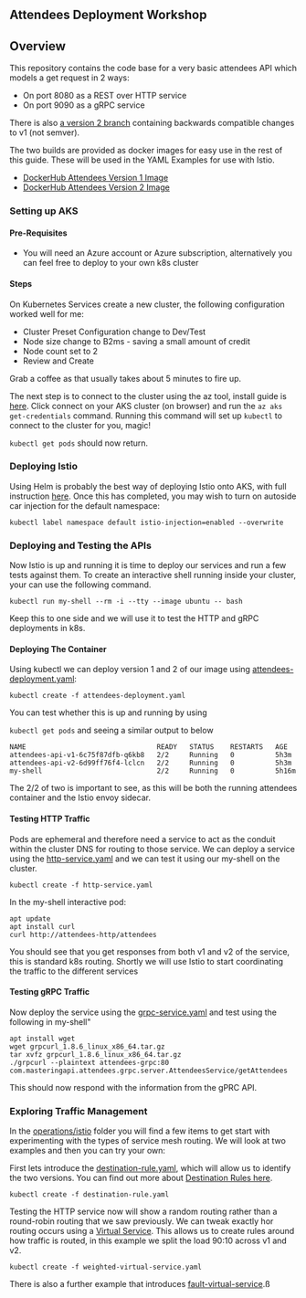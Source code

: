 ## Attendees Deployment Workshop

## Overview

This repository contains the code base for a very basic attendees API which models a get request in 2 ways:

* On port 8080 as a REST over HTTP service
* On port 9090 as a gRPC service

There is also [a version 2 branch](https://github.com/jpgough/attendees/tree/v2) containing backwards compatible changes to v1 (not semver).

The two builds are provided as docker images for easy use in the rest of this guide.
These will be used in the YAML Examples for use with Istio. 

* [DockerHub Attendees Version 1 Image](https://hub.docker.com/layers/196621151/jpgough/attendees/v1/images/sha256-6e3534ba9091c379f04e77c06ee76e643d756c426f86fea498c5f2385b78e569?context=repo)
* [DockerHub Attendees Version 2 Image](https://hub.docker.com/layers/196652410/jpgough/attendees/v2/images/sha256-864888d83102dfb23d7f00e5f0309a929cc7ab7a5ce1d64ac70c3129f0d5d66d?context=repo)

### Setting up AKS

#### Pre-Requisites 

* You will need an Azure account or Azure subscription, alternatively you can feel free to deploy to your own k8s cluster

#### Steps

On Kubernetes Services create a new cluster, the following configuration worked well for me:

* Cluster Preset Configuration change to Dev/Test
* Node size change to B2ms - saving a small amount of credit
* Node count set to 2
* Review and Create

Grab a coffee as that usually takes about 5 minutes to fire up. 

The next step is to connect to the cluster using the az tool, install guide is [here](https://docs.microsoft.com/en-us/cli/azure/install-azure-cli).
Click connect on your AKS cluster (on browser) and run the `az aks get-credentials` command.
Running this command will set up `kubectl` to connect to the cluster for you, magic!

`kubectl get pods` should now return.

### Deploying Istio 

Using Helm is probably the best way of deploying Istio onto AKS, with full instruction [here](https://istio.io/latest/docs/setup/install/helm/).
Once this has completed, you may wish to turn on autoside car injection for the default namespace:

`kubectl label namespace default istio-injection=enabled --overwrite`

### Deploying and Testing the APIs

Now Istio is up and running it is time to deploy our services and run a few tests against them. 
To create an interactive shell running inside your cluster, your can use the following command.

`kubectl run my-shell --rm -i --tty --image ubuntu -- bash`

Keep this to one side and we will use it to test the HTTP and gRPC deployments in k8s.

#### Deploying The Container

Using kubectl we can deploy version 1 and 2 of our image using [attendees-deployment.yaml](/operations/attendees-deployment.yaml):

`kubectl create -f attendees-deployment.yaml`

You can test whether this is up and running by using 

`kubectl get pods` and seeing a similar output to below

```shell
NAME                                READY   STATUS    RESTARTS   AGE
attendees-api-v1-6c75f87dfb-q6kb8   2/2     Running   0          5h3m
attendees-api-v2-6d99ff76f4-lclcn   2/2     Running   0          5h3m
my-shell                            2/2     Running   0          5h16m
```

The 2/2 of two is important to see, as this will be both the running attendees container and the Istio envoy sidecar.

#### Testing HTTP Traffic

Pods are ephemeral and therefore need a service to act as the conduit within the cluster DNS for routing to those service.
We can deploy a service using the [http-service.yaml](/operations/http-service.yaml) and we can test it using our my-shell on the cluster.

`kubectl create -f http-service.yaml`

In the my-shell interactive pod:
```shell
apt update
apt install curl
curl http://attendees-http/attendees
```

You should see that you get responses from both v1 and v2 of the service, this is standard k8s routing. 
Shortly we will use Istio to start coordinating the traffic to the different services

#### Testing gRPC Traffic

Now deploy the service using the [grpc-service.yaml](/operations/grpc-service.yaml) and test using the following in my-shell"

```shell
apt install wget
wget grpcurl_1.8.6_linux_x86_64.tar.gz
tar xvfz grpcurl_1.8.6_linux_x86_64.tar.gz
./grpcurl --plaintext attendees-grpc:80 com.masteringapi.attendees.grpc.server.AttendeesService/getAttendees
```

This should now respond with the information from the gPRC API. 

### Exploring Traffic Management

In the [operations/istio](/operations/istio) folder you will find a few items to get start with experimenting with the types of service mesh routing.
We will look at two examples and then you can try your own:

First lets introduce the [destination-rule.yaml](/operations/istio/destination-rule.yaml), which will allow us to identify the two versions.
You can find out more about [Destination Rules here](https://istio.io/latest/docs/reference/config/networking/destination-rule/).

`kubectl create -f destination-rule.yaml`

Testing the HTTP service now will show a random routing rather than a round-robin routing that we saw previously.
We can tweak exactly hor routing occurs using a [Virtual Service](https://istio.io/latest/docs/reference/config/networking/virtual-service/).
This allows us to create rules around how traffic is routed, in this example we split the load 90:10 across v1 and v2.

`kubectl create -f weighted-virtual-service.yaml`

There is also a further example that introduces [fault-virtual-service](/operations/istio/fault-virtual-service.yaml).ß
